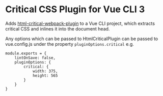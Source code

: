 # Critical CSS Plugin for Vue CLI 3

Adds [html-critical-webpack-plugin](https://github.com/anthonygore/html-critical-webpack-plugin) to a Vue CLI project, which extracts critical CSS and inlines it into the document head.

Any options which can be passed to HtmlCriticalPlugin can be passed to vue.config.js under the property `pluginOptions.critical` e.g.

```
module.exports = {
    lintOnSave: false,
    pluginOptions: {
        critical: {
            width: 375,
            height: 565    
        }
    }
}
```
